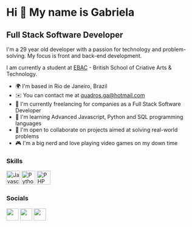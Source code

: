 Hi 👋 My name is Gabriela
==========================

Full Stack Software Developer
-----------------------------

I'm a 29 year old developer with a passion for technology and problem-solving. My focus is front and back-end development.

I am currently a student at [EBAC](https://ebaconline.com.br) - British School of Criative Arts & Technology.

* 🌍  I'm based in Rio de Janeiro, Brazil
* ✉️  You can contact me at [quadros.ga@hotmail.com](mailto:quadros.ga@hotmail.com)
* 🚀  I'm currently freelancing for companies as a Full Stack Software Developer
* 🧠  I'm learning Advanced Javascript, Python and SQL programming languages
* 🤝  I'm open to collaborate on projects aimed at solving real-world problems
* 🎮  I'm a big nerd and love playing video games on my down time

### Skills

<p align="left">
<a href="https://developer.mozilla.org/en-US/docs/Web/JavaScript" target="_blank" rel="noreferrer"><img src="https://raw.githubusercontent.com/danielcranney/readme-generator/main/public/icons/skills/javascript-colored.svg" width="36" height="36" alt="Javascript" /></a> <a href="https://developer.mozilla.org/en-US/docs/Web/Python" target="_blank" rel="noreferrer"><img src="https://raw.githubusercontent.com/danielcranney/readme-generator/main/public/icons/skills/python-colored.svg" width="36" height="36" alt="Python" /></a> <a href="https://developer.mozilla.org/en-US/docs/Web/PHP" target="_blank" rel="noreferrer"><img src="https://raw.githubusercontent.com/danielcranney/readme-generator/main/public/icons/skills/php-colored.svg" width="36" height="36" alt="PHP" /></a>

</p>

### Socials

<p align="left"> <a href="https://discord.com/users/661437172699889684" target="_blank" rel="noreferrer"><img src="https://raw.githubusercontent.com/danielcranney/readme-generator/main/public/icons/socials/discord.svg" width="32" height="32" /></a> <a href="https://github.com/quadrosga" target="_blank" rel="noreferrer"><img src="https://raw.githubusercontent.com/danielcranney/readme-generator/main/public/icons/socials/github-dark.svg" width="32" height="32" /></a> <a href="https://www.linkedin.com/in/gabriela-quadros-do-amaral-ab9883271" target="_blank" rel="noreferrer"><img src="https://raw.githubusercontent.com/danielcranney/readme-generator/main/public/icons/socials/linkedin.svg" width="32" height="32" /></a> 
